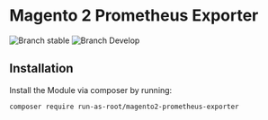 # Magento 2 Prometheus Exporter

![Branch stable](https://img.shields.io/badge/stable%20branch-master-blue.svg)
![Branch Develop](https://img.shields.io/badge/dev%20branch-develop-blue.svg)

## Installation

Install the Module via composer by running: 

```
composer require run-as-root/magento2-prometheus-exporter
```
